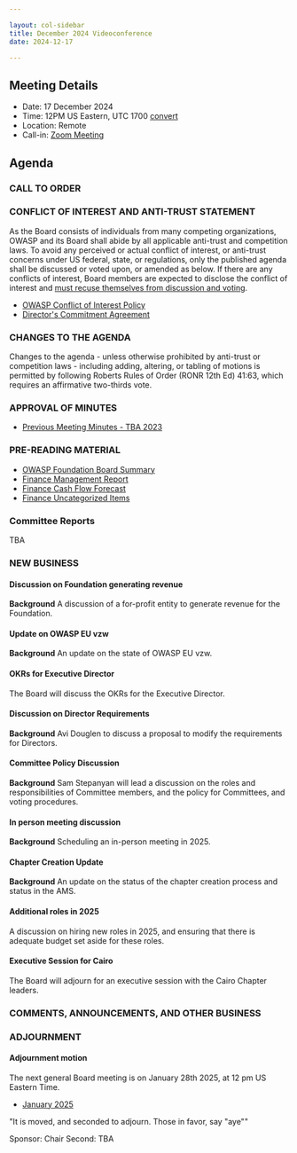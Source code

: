 ```yaml
---

layout: col-sidebar
title: December 2024 Videoconference
date: 2024-12-17

---
```


## Meeting Details

- Date: 17 December 2024
- Time: 12PM US Eastern, UTC 1700 [convert](https://www.timeanddate.com/worldclock/meetingdetails.html?year=2024&month=12&day=17&hour=17&min=0&sec=0&p1=398&p2=110&p3=197&p4=64&p5=136&p6=179)
- Location: Remote
- Call-in: [Zoom Meeting](https://us06web.zoom.us/j/88966282109?pwd=tgbr7MUDEev6ZBIGh4wMsk2cSradte.1)

## Agenda

### CALL TO ORDER

<!--
Board Members
- Sam Stepanyan, Steve Springett, Kevin Johnson, Avi Douglen, Matt Tesauro, Bil Corry, and Ricardo Griffith.

Guests
Andrew van der Stock, Dawn Aitken, Starr Brown, Kelly Santalucia, Lauren Thomas, Chris Barbeau, Leea Hudson-Wilson.
-->

### CONFLICT OF INTEREST AND ANTI-TRUST STATEMENT

As the Board consists of individuals from many competing organizations, OWASP and its Board shall abide by all applicable anti-trust and competition laws. To avoid any perceived or actual conflict of interest, or anti-trust concerns under US federal, state, or regulations, only the published agenda shall be discussed or voted upon, or amended as below. If there are any conflicts of interest, Board members are expected to disclose the conflict of interest and [must recuse themselves from discussion and voting](https://owasp.org/www-policy/legal/bylaws#section-702-disclosure-required).

- [OWASP Conflict of Interest Policy](https://owasp.org/www-policy/operational/conflict-of-interest)
- [Director's Commitment Agreement](https://owasp.org/www-policy/legal/directors-committment-agreement)

### CHANGES TO THE AGENDA

Changes to the agenda - unless otherwise prohibited by anti-trust or competition laws - including adding, altering, or tabling of motions is permitted by following Roberts Rules of Order (RONR 12th Ed) 41:63, which requires an affirmative two-thirds vote.

### APPROVAL OF MINUTES

- [Previous Meeting Minutes - TBA 2023](/www-board/meetings-historical/2023XX)

### PRE-READING MATERIAL

- [OWASP Foundation Board Summary](TBA)
- [Finance Management Report](TBA)
- [Finance Cash Flow Forecast](TBA)
- [Finance Uncategorized Items](TBA)

### Committee Reports

TBA

### NEW BUSINESS

#### Discussion on Foundation generating revenue

**Background** A discussion of a for-profit entity to generate revenue for the Foundation.

#### Update on OWASP EU vzw

**Background** An update on the state of OWASP EU vzw.

#### OKRs for Executive Director

The Board will discuss the OKRs for the Executive Director.

#### Discussion on Director Requirements

**Background** Avi Douglen to discuss a proposal to modify the requirements for Directors.

#### Committee Policy Discussion

**Background** Sam Stepanyan will lead a discussion on the roles and responsibilities of Committee members, and the policy for Committees, and voting procedures.

#### In person meeting discussion

**Background** Scheduling an in-person meeting in 2025.

#### Chapter Creation Update

**Background** An update on the status of the chapter creation process and status in the AMS.

#### Additional roles in 2025

A discussion on hiring new roles in 2025, and ensuring that there is adequate budget set aside for these roles.

#### Executive Session for Cairo

The Board will adjourn for an executive session with the Cairo Chapter leaders.

### COMMENTS, ANNOUNCEMENTS, AND OTHER BUSINESS

### ADJOURNMENT

#### Adjournment motion

The next general Board meeting is on January 28th 2025, at 12 pm US Eastern Time.

- [January 2025](https://owasp.org/www-board/meetings/202501)

"It is moved, and seconded to adjourn. Those in favor, say "aye""

Sponsor: Chair
Second: TBA
